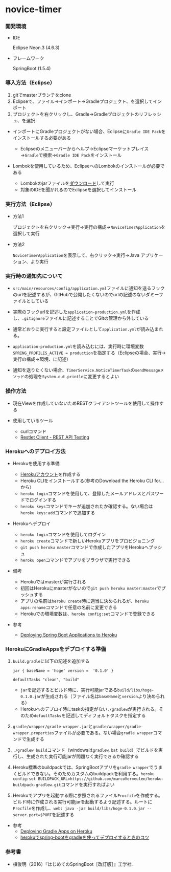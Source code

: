 # novice-timer

### 開発環境
- IDE

    Eclipse Neon.3 (4.6.3)

- フレームワーク

    SpringBoot (1.5.4)

### 導入方法（Eclipse）
1. gitでmasterブランチをclone
2. Eclipseで、ファイル→インポート→Gradleプロジェクト、を選択してインポート
3. プロジェクトを右クリックし、Gradle→Gradleプロジェクトのリフレッシュ、を選択


- インポートにGradleプロジェクトがない場合、Eclipseに`Gradle IDE Pack`をインストールする必要がある
    * Eclipseのメニューバーからヘルプ→Eclipseマーケットプレイス→`Gradle`で検索→`Gradle IDE Pack`をインストール


- Lombokを使用しているため、EclipseへのLombokのインストールが必要である
    * Lombokのjarファイルを[ダウンロード](https://projectlombok.org/download)して実行
    * 対象のIDEを聞かれるのでEclipseを選択してインストール

### 実行方法（Eclipse）

- 方法1

    プロジェクトを右クリック→実行→実行の構成→`NoviceTimerApplication`を選択して実行

- 方法2

    `NoviceTimerApplication`を表示して、右クリック→実行→Java アプリケーション、より実行

### 実行時の通知先について
- `src/main/resources/config/application.yml`ファイルに通知を送るフックのurlを記述するが、GitHubで公開したくないのでurlの記述のないダミーファイルとしている

- 実際のフックurlを記述した`application-production.yml`を作成し、`.gitignore`ファイルに記述することでGitの管理から外している

- 通常どおりに実行すると設定ファイルとして`application.yml`が読み込まれる。

- `application-production.yml`を読み込むには、実行時に環境変数`SPRING_PROFILES_ACTIVE = production`を指定する（Eclipseの場合、実行→実行の構成→環境、に記述）

- 通知を送りたくない場合、`TimerService.NoticeTimerTask`の`sendMessageメソッド`の処理を`System.out.println`に変更するとよい

### 操作方法
- 現在Viewを作成していないためRESTクライアントツールを使用して操作する

- 使用しているツール
    * curlコマンド
    * [Restlet Client - REST API Testing](https://chrome.google.com/webstore/detail/restlet-client-rest-api-t/aejoelaoggembcahagimdiliamlcdmfm)

### Herokuへのデプロイ方法

- Herokuを使用する準備
    * [Herokuアカウント](https://signup.heroku.com/dc)を作成する
    * Heroku CLIをインストールする(参考のDownload the Heroku CLI for...から）
    * `heroku login`コマンドを使用して、登録したメールアドレスとパスワードでログインする
    * `heroku keys`コマンドでキーが追加されたか確認する。ない場合は`heroku keys:add`コマンドで追加する

- Herokuへデプロイ
    * `heroku login`コマンドを使用してログイン
    * `heroku create`コマンドで新しいHerokuアプリをプロビジョニング
    * `git push heroku master`コマンドで作成したアプリをHerokuへプッシュ
    * `heroku open`コマンドでアプリをブラウザで実行できる

- 備考
    * Herokuではmasterが実行される
    * 初回はHerokuにmasterがないので`git push heroku master:master`でプッシュする
    * アプリの名前は`heroku create`時に適当に決められるが、`heroku apps:rename`コマンドで任意の名前に変更できる
    * Herokuでの環境変数は、`heroku config:set`コマンドで登録できる

- 参考
    * [Deploying Spring Boot Applications to Heroku](https://devcenter.heroku.com/articles/deploying-spring-boot-apps-to-heroku)

### HerokuにGradleAppsをデプロイする準備

1. `build.gradle`に以下の記述を追加する

    `jar { baseName = 'hoge' version =  '0.1.0' }`
    
    `defaultTasks "clean", "build"`

    * `jar`を記述するとビルド時に、実行可能jarである`build/libs/hoge-0.1.0.jar`が生成される（ファイル名は`baseName`と`version`より決められる）
    * Herokuへのデプロイ時にtaskの指定がない`./gradlew`が実行される。そのため`defaultTasks`を記述してディフォルトタスクを指定する

2. `gradle/wrapper/gradle-wrapper.jar`と`gradle/wrapper/gradle-wrapper.properties`ファイルが必要である。ない場合`gradle wrapper`コマンドで生成する

3. `./gradlew build`コマンド（windowsは`gradlew.bat build`）でビルドを実行し、生成された実行可能jarが問題なく実行できるか確認する

4. Heroku標準のbuildpackでは、SpringBootアプリを`gradle wrapper`でうまくビルドできない。そのためカスタムのbuildpackを利用する。`heroku config:set BUILDPACK_URL=https://github.com/marcoVermeulen/heroku-buildpack-gradlew.git`コマンドを実行すればよい

5. Herokuでアプリを起動する際に参照されるファイル`Procfile`を作成する。ビルド時に作成される実行可能jarを起動するよう記述する。ルートに`Procfile`を作成し、`web: java -jar build/libs/hoge-0.1.0.jar --server.port=$PORT`を記述する


- 参考
    * [Deploying Gradle Apps on Heroku](https://devcenter.heroku.com/articles/deploying-gradle-apps-on-heroku)
    * [herokuでspring-bootをgradleを使ってデプロイするときのコツ](http://qiita.com/gosshys/items/fa02b390b60ee3001dae)

### 参考書

- 槙俊明（2016）『はじめてのSpringBoot［改訂版］』工学社.
